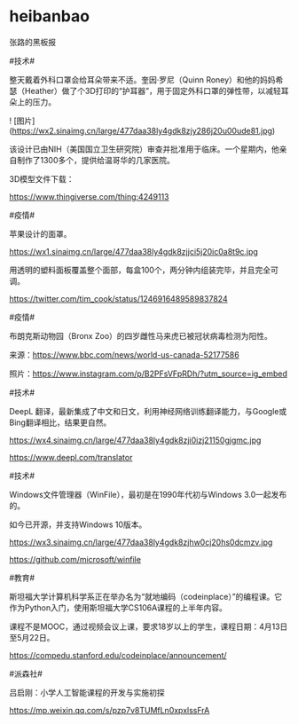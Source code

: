 # heibanbao
张路的黑板报


#技术# 

 

整天戴着外科口罩会给耳朵带来不适。奎因·罗尼（Quinn Roney）和他的妈妈希瑟（Heather）做了个3D打印的“护耳器”，用于固定外科口罩的弹性带，以减轻耳朵上的压力。

! [图片] (https://wx2.sinaimg.cn/large/477daa38ly4gdk8zjy286j20u00ude81.jpg)


该设计已由NIH（美国国立卫生研究院）审查并批准用于临床。一个星期内，他亲自制作了1300多个，提供给温哥华的几家医院。

 

3D模型文件下载：

https://www.thingiverse.com/thing:4249113

 

 

#疫情# 

 

苹果设计的面罩。

 
https://wx1.sinaimg.cn/large/477daa38ly4gdk8zjjci5j20ic0a8t9c.jpg


用透明的塑料面板覆盖整个面部，每盒100个，两分钟内组装完毕，并且完全可调。

 

https://twitter.com/tim_cook/status/1246916489589837824

 

 

#疫情# 

布朗克斯动物园（Bronx Zoo）的四岁雌性马来虎已被冠状病毒检测为阳性。

 

来源：https://www.bbc.com/news/world-us-canada-52177586

照片：https://www.instagram.com/p/B2PFsVFpRDh/?utm_source=ig_embed

 

 

#技术# 

 

DeepL 翻译，最新集成了中文和日文，利用神经网络训练翻译能力，与Google或Bing翻译相比，结果更自然。

https://wx4.sinaimg.cn/large/477daa38ly4gdk8zji0izj21150gjgmc.jpg

https://www.deepl.com/translator

 

 

#技术# 

 

Windows文件管理器（WinFile），最初是在1990年代初与Windows 3.0一起发布的。

如今已开源，并支持Windows 10版本。


https://wx3.sinaimg.cn/large/477daa38ly4gdk8zjhw0cj20hs0dcmzv.jpg
 

https://github.com/microsoft/winfile

 

 

#教育# 

 

斯坦福大学计算机科学系正在举办名为“就地编码（codeinplace）”的编程课。它作为Python入门，使用斯坦福大学CS106A课程的上半年内容。

 

课程不是MOOC，通过视频会议上课，要求18岁以上的学生，课程日期：4月13日至5月22日。

 

https://compedu.stanford.edu/codeinplace/announcement/

 

 

#派森社#

 

吕启刚：小学人工智能课程的开发与实施初探

https://mp.weixin.qq.com/s/pzp7v8TUMfLn0xpxlssFrA

 

